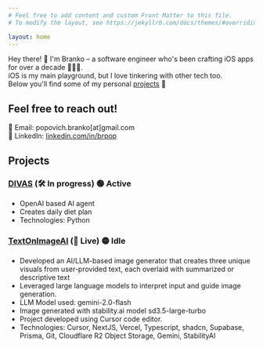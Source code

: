 ```yaml
---
# Feel free to add content and custom Front Matter to this file.
# To modify the layout, see https://jekyllrb.com/docs/themes/#overriding-theme-defaults

layout: home
---
```


Hey there! <span class="emoji">👋</span> I'm Branko – a software engineer who's been crafting iOS apps for over a decade <span class="emoji">🧑‍💻📱</span>.   
iOS is my main playground, but I love tinkering with other tech too.  
Below you'll find some of my personal [projects](#projects) <span class="emoji">🚀</span>

## Feel free to reach out! 
<span class="emoji">📧</span> Email: popovich.branko[at]gmail.com  
<span class="emoji">🔗</span> LinkedIn: [linkedin.com/in/brpop](https://linkedin.com/in/brpop)

## Projects

### [DIVAS](https://github.com/thebrankoo/divas_ai) (<span class="emoji">🛠️</span> In progress) <span class="emoji">🟢</span> Active
- OpenAI based AI agent
- Creates daily diet plan
- Technologies: Python

### [TextOnImageAI](https://textonimageai.com) (<span class="emoji">🚀</span> Live) <span class="emoji">🟡</span> Idle
- Developed an AI/LLM-based image generator that creates three unique
visuals from user-provided text, each overlaid with summarized or
descriptive text
- Leveraged large language models to interpret input and guide image
generation.
- LLM Model used: gemini-2.0-flash
- Image generated with stability.ai model sd3.5-large-turbo
- Project developed using Cursor code editor.
- Technologies: Cursor, NextJS, Vercel, Typescript, shadcn, Supabase, Prisma, Git,
Cloudflare R2 Object Storage, Gemini, StabilityAI